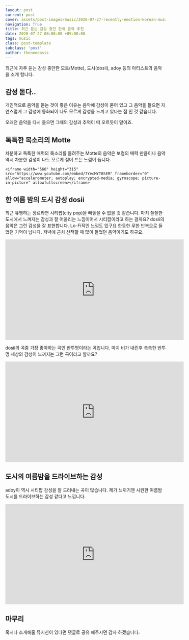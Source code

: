 ```yaml
---
layout: post
current: post
cover: assets/post-images/music/2020-07-27-recently-emotion-korean-music/cover.jpg
navigation: True
title: 최근 듣는 감성 충만 한국 음악 추천
date: 2020-07-27 00:00:00 +09:00:00
tags: music
class: post-template
subclass: 'post'
author: theneooasis
---
```


최근에 자주 듣는 감성 충만한 모트(Motte), 도시(dosii), adoy 등의 아티스트의 음악을 소개 합니다.


## 감성 돋다..
개인적으로 음악을 듣는 것이 좋은 이유는 음악에 감성이 묻어 있고 그 음악을 들으면 자연스럽게 그 감성에 동화되어 나도 모르게 감성을 느끼고 있다는
점 인 것 같습니다.  

오래전 음악을 다시 들으면 그때의 감성과 추억이 떠 오르듯이 말이죠.

## 톡특한 목소리의 Motte
차분하고 독특한 매력의 목소리를 들려주는 Motte의 음악은 보컬의 매력 만큼이나 음악 역시 차분한 감성이 나도 모르게 젖어 드는 느낌이 듭니다.


    <iframe width="560" height="315" src="https://www.youtube.com/embed/7YecMYT8SEM" frameborder="0" allow="accelerometer; autoplay; encrypted-media; gyroscope; picture-in-picture" allowfullscreen></iframe>
</div>

## 한 여름 밤의 도시 감성 dosii
최근 유행하는 장르라면 시티팝(city pop)을 빼놓을 수 없을 것 같습니다. 마치 쓸쓸한 도시에서 느껴지는 감성과 잘 어울리는 느낌이어서
시티팝이라고 하는 걸까요? dosii의 음악은 그런 감성을 잘 표현합니다. Lo-Fi적인 느낌도 있구요
한동한 무한 반복으로 들었던 기억이 납니다. 저녁에 근처 산책할 때 많이 들었던 음악이기도 하구요.
<div class="youtube">
    <iframe width="560" height="315" src="https://www.youtube.com/embed/3JeNVo6wxaw" frameborder="0" allow="accelerometer; autoplay; encrypted-media; gyroscope; picture-in-picture" allowfullscreen></iframe>
</div>

dosii의 곡중 가장 좋아하는 곡인 반투명이라는 곡입니다. 마치 비가 내린후 촉촉한 반투명 세상의 감성이 느껴지는 그런 곡이라고 할까요?
<div class="youtube">
    <iframe width="560" height="315" src="https://www.youtube.com/embed/LGhsVoJA0L4" frameborder="0" allow="accelerometer; autoplay; encrypted-media; gyroscope; picture-in-picture" allowfullscreen></iframe>
</div>

## 도시의 여름밤을 드라이브하는 감성
adoy이 역시 시티팝 감성을 잘 드러내는 곡이 많습니다. 제가 느끼기엔 시원한 여름밤 도시를 드라이브하는 감성 같다고 느낍니다.
<div class="youtube">
    <iframe width="560" height="315" src="https://www.youtube.com/embed/QA7OSuV_Z3g" frameborder="0" allow="accelerometer; autoplay; encrypted-media; gyroscope; picture-in-picture" allowfullscreen></iframe>
</div>

## 마무리
혹시나 소개해줄 뮤지션이 있다면 댓글로 공유 해주시면 감사 하겠습니다.